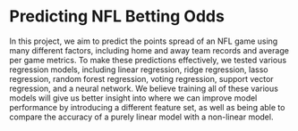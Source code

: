 # Predicting NFL Betting Odds

In this project, we aim to predict the points spread of an NFL game using many different factors, including home and away team records and average per game metrics. To make these predictions effectively, we tested various regression models, including linear regression, ridge regression, lasso regression, random forest regression, voting regression, support vector regression, and a neural network. We believe training all of these various models will give us better insight into where we can improve model performance by introducing a different feature set, as well as being able to compare the accuracy of a purely linear model with a non-linear model.
